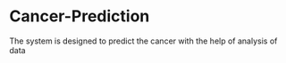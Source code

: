 # Cancer-Prediction
The system is designed to predict the cancer with the help of analysis of data 
